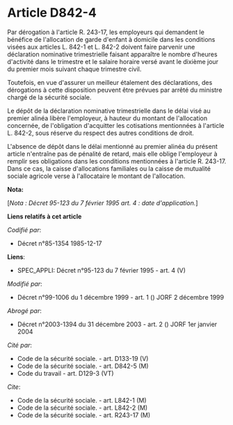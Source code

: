 # Article D842-4

Par dérogation à l'article R. 243-17, les employeurs qui demandent le bénéfice de l'allocation de garde d'enfant à domicile
dans les conditions visées aux articles L. 842-1 et L. 842-2 doivent faire parvenir une déclaration nominative trimestrielle
faisant apparaître le nombre d'heures d'activité dans le trimestre et le salaire horaire versé avant le dixième jour du
premier mois suivant chaque trimestre civil.

Toutefois, en vue d'assurer un meilleur étalement des déclarations, des dérogations à cette disposition peuvent être prévues
par arrêté du ministre chargé de la sécurité sociale.

Le dépôt de la déclaration nominative trimestrielle dans le délai visé au premier alinéa libère l'employeur, à hauteur du
montant de l'allocation concernée, de l'obligation d'acquitter les cotisations mentionnées à l'article L. 842-2, sous réserve
du respect des autres conditions de droit.

L'absence de dépôt dans le délai mentionné au premier alinéa du présent article n'entraîne pas de pénalité de retard, mais
elle oblige l'employeur à remplir ses obligations dans les conditions mentionnées à l'article R. 243-17. Dans ce cas, la
caisse d'allocations familiales ou la caisse de mutualité sociale agricole verse à l'allocataire le montant de l'allocation.

**Nota:**

[*Nota : Décret 95-123 du 7 février 1995 art. 4 : date d'application.*]

**Liens relatifs à cet article**

_Codifié par_:

  - Décret n°85-1354 1985-12-17

**Liens**:

  - SPEC_APPLI: Décret n°95-123 du 7 février 1995 - art. 4 (V)

_Modifié par_:

  - Décret n°99-1006 du 1 décembre 1999 - art. 1 () JORF 2 décembre 1999

_Abrogé par_:

  - Décret n°2003-1394 du 31 décembre 2003 - art. 2 () JORF 1er janvier 2004

_Cité par_:

  - Code de la sécurité sociale. - art. D133-19 (V)
  - Code de la sécurité sociale. - art. D842-5 (M)
  - Code du travail - art. D129-3 (VT)

_Cite_:

  - Code de la sécurité sociale. - art. L842-1 (M)
  - Code de la sécurité sociale. - art. L842-2 (M)
  - Code de la sécurité sociale. - art. R243-17 (M)
